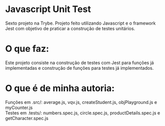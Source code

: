 # Javascript Unit Test <br>
Sexto projeto na Trybe. Projeto feito utilizando Javascript e o framework Jest com objetivo de praticar a construção de testes unitários.<br>
# O que faz:
Este projeto consiste na construção de testes com Jest para funções já implementadas e construção de funções para testes já implementados.
<br>
# O que é de minha autoria: <br>
Funções em .src/: average.js, vqv.js, createStudent.js, objPlayground.js e myCounter.js <br>
Testes em .tests/: numbers.spec.js, circle.spec.js, productDetails.spec.js e getCharacter.spec.js

<!-- Olá, Tryber!
Esse é apenas um arquivo inicial para o README do seu projeto no qual você pode customizar e reutilizar todas as vezes que for executar o trybe-publisher.

Para deixá-lo com a sua cara, basta alterar o seguinte arquivo da sua máquina: ~/.student-repo-publisher/custom/_NEW_README.md

É essencial que você preencha esse documento por conta própria, ok?
Não deixe de usar nossas dicas de escrita de README de projetos, e deixe sua criatividade brilhar!
:warning: IMPORTANTE: você precisa deixar nítido:
- quais arquivos/pastas foram desenvolvidos por você; 
- quais arquivos/pastas foram desenvolvidos por outra pessoa estudante;
- quais arquivos/pastas foram desenvolvidos pela Trybe.
-->
